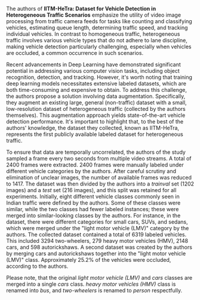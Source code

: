 The authors of **IITM-HeTra: Dataset for Vehicle Detection in Heterogeneous Traffic Scenarios** emphasize the utility of video image processing from traffic camera feeds for tasks like counting and classifying vehicles, estimating queue length, determining traffic speed, and tracking individual vehicles. In contrast to homogeneous traffic, heterogeneous traffic involves various vehicle types that do not adhere to lane discipline, making vehicle detection particularly challenging, especially when vehicles are occluded, a common occurrence in such scenarios. 

Recent advancements in Deep Learning have demonstrated significant potential in addressing various computer vision tasks, including object recognition, detection, and tracking. However, it's worth noting that training deep learning models necessitates extensive labeled datasets, which are both time-consuming and expensive to obtain. To address this challenge, the authors propose a solution involving data augmentation. Specifically, they augment an existing large, general (non-traffic) dataset with a small, low-resolution dataset of heterogeneous traffic (collected by the authors themselves). This augmentation approach yields state-of-the-art vehicle detection performance. It's important to highlight that, to the best of the authors' knowledge, the dataset they collected, known as IITM-HeTra, represents the first publicly available labeled dataset for heterogeneous traffic.

To ensure that data are temporally uncorrelated, the authors of the study sampled a frame every two seconds from multiple video streams. A total of 2400 frames were extracted. 2400 frames were manually labeled under different vehicle categories by the authors. After careful scrutiny and elimination of unclear images, the number of available frames was reduced to 1417. The dataset was then divided by the authors into a *trainval* set (1202 images) and a *test* set (216 images), and this split was retained for all experiments. Initially, eight different vehicle classes commonly seen in Indian traffic were defined by the authors. Some of these classes were similar, while the two classes had fewer labeled instances; these were merged into similar-looking classes by the authors. For instance, in the dataset, there were different categories for small cars, SUVs, and sedans, which were merged under the "light motor vehicle (LMV)" category by the authors. The collected dataset contained a total of 6319 labeled vehicles. This included 3294 two-wheelers, 279 heavy motor vehicles (HMV), 2148 cars, and 598 autorickshaws. A second dataset was created by the authors by merging cars and autorickshaws together into the "light motor vehicle (LMV)" class. Approximately 25.2% of the vehicles were occluded, according to the authors.

Please note, that the original *light motor vehicle (LMV)* and *cars* classes are merged into a single *cars* class. *heavy motor vehicles (HMV)* class is renamed into *bus*, and *two-wheelers* is renamed to *person* respectfully.
